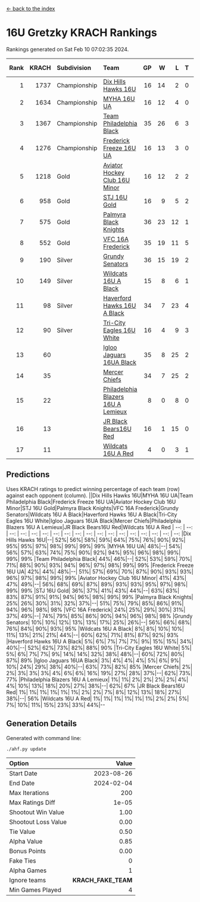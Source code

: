 [<- back to the index](readme.md)
# 16U Gretzky KRACH Rankings
Rankings generated on Sat Feb 10 07:02:35 2024.

Rank|KRACH|Subdivision|Team|GP|W|L|T|OTW|OTL|SoS|Exp Wins|Win Diff
---:|---:|:---|:---|---:|---:|---:|---:|---:|---:|---:|---:|---:
1|1737|Championship|[Dix Hills Hawks 16U](https://gamesheetstats.com/seasons/3659/teams/140688/schedule)|16|14|2|0|1|0|339|14.8|-0.0
2|1634|Championship|[MYHA 16U UA](https://gamesheetstats.com/seasons/3659/teams/140695/schedule)|16|12|4|0|2|1|645|12.8|-0.0
3|1367|Championship|[Team Philadelphia Black](https://gamesheetstats.com/seasons/3659/teams/140698/schedule)|35|26|6|3|2|1|494|28.3|-0.0
4|1276|Championship|[Frederick Freeze 16U UA](https://gamesheetstats.com/seasons/3659/teams/140689/schedule)|16|13|3|0|0|0|362|13.9|0.0
5|1218|Gold|[Aviator Hockey Club 16U Minor](https://gamesheetstats.com/seasons/3659/teams/140687/schedule)|16|12|2|2|3|1|416|13.9|0.0
6|958|Gold|[STJ 16U Gold](https://gamesheetstats.com/seasons/3659/teams/140697/schedule)|16|9|5|2|1|0|711|10.8|-0.0
7|575|Gold|[Palmyra Black Knights](https://gamesheetstats.com/seasons/3659/teams/140696/schedule)|36|23|12|1|3|0|532|24.4|0.0
8|552|Gold|[VFC 16A Frederick](https://gamesheetstats.com/seasons/3659/teams/140700/schedule)|35|19|11|5|0|3|607|22.3|-0.0
9|190|Silver|[Grundy Senators](https://gamesheetstats.com/seasons/3659/teams/140690/schedule)|36|15|19|2|0|0|570|16.9|0.0
10|149|Silver|[Wildcats 16U A Black](https://gamesheetstats.com/seasons/3659/teams/140725/schedule)|15|8|6|1|1|0|355|9.4|0.0
11|98|Silver|[Haverford Hawks 16U A Black](https://gamesheetstats.com/seasons/3659/teams/140691/schedule)|34|7|23|4|0|2|704|9.9|0.0
12|90|Silver|[Tri-City Eagles 16U White](https://gamesheetstats.com/seasons/3659/teams/140699/schedule)|16|4|9|3|0|1|360|6.4|0.0
13|60||[Igloo Jaguars 16UA Black](https://gamesheetstats.com/seasons/3659/teams/140692/schedule)|35|8|25|2|0|4|671|9.9|0.0
14|35||[Mercer Chiefs](https://gamesheetstats.com/seasons/3659/teams/140694/schedule)|34|7|25|2|1|1|562|8.9|0.0
15|22||[Philadelphia Blazers 16U A Lemieux](https://gamesheetstats.com/seasons/3659/teams/140717/schedule)|8|0|8|0|0|0|684|0.9|0.0
16|13||[JR Black Bears16U Red](https://gamesheetstats.com/seasons/3659/teams/140693/schedule)|16|1|15|0|0|0|341|1.9|0.0
17|11||[Wildcats 16U A Red](https://gamesheetstats.com/seasons/3659/teams/140726/schedule)|4|0|3|1|0|0|31|1.4|0.0

## Predictions
Uses KRACH ratings to predict winning percentage of each team (row) against each opponent (column).
||Dix Hills Hawks 16U|MYHA 16U UA|Team Philadelphia Black|Frederick Freeze 16U UA|Aviator Hockey Club 16U Minor|STJ 16U Gold|Palmyra Black Knights|VFC 16A Frederick|Grundy Senators|Wildcats 16U A Black|Haverford Hawks 16U A Black|Tri-City Eagles 16U White|Igloo Jaguars 16UA Black|Mercer Chiefs|Philadelphia Blazers 16U A Lemieux|JR Black Bears16U Red|Wildcats 16U A Red
| --: | --: | --: | --: | --: | --: | --: | --: | --: | --: | --: | --: | --: | --: | --: | --: | --: | --: 
|Dix Hills Hawks 16U|--| 52%| 56%| 58%| 59%| 64%| 75%| 76%| 90%| 92%| 95%| 95%| 97%| 98%| 99%| 99%| 99%
|MYHA 16U UA| 48%|--| 54%| 56%| 57%| 63%| 74%| 75%| 90%| 92%| 94%| 95%| 96%| 98%| 99%| 99%| 99%
|Team Philadelphia Black| 44%| 46%|--| 52%| 53%| 59%| 70%| 71%| 88%| 90%| 93%| 94%| 96%| 97%| 98%| 99%| 99%
|Frederick Freeze 16U UA| 42%| 44%| 48%|--| 51%| 57%| 69%| 70%| 87%| 90%| 93%| 93%| 96%| 97%| 98%| 99%| 99%
|Aviator Hockey Club 16U Minor| 41%| 43%| 47%| 49%|--| 56%| 68%| 69%| 87%| 89%| 93%| 93%| 95%| 97%| 98%| 99%| 99%
|STJ 16U Gold| 36%| 37%| 41%| 43%| 44%|--| 63%| 63%| 83%| 87%| 91%| 91%| 94%| 96%| 98%| 99%| 99%
|Palmyra Black Knights| 25%| 26%| 30%| 31%| 32%| 37%|--| 51%| 75%| 79%| 85%| 86%| 91%| 94%| 96%| 98%| 98%
|VFC 16A Frederick| 24%| 25%| 29%| 30%| 31%| 37%| 49%|--| 74%| 79%| 85%| 86%| 90%| 94%| 96%| 98%| 98%
|Grundy Senators| 10%| 10%| 12%| 13%| 13%| 17%| 25%| 26%|--| 56%| 66%| 68%| 76%| 84%| 90%| 93%| 95%
|Wildcats 16U A Black|  8%|  8%| 10%| 10%| 11%| 13%| 21%| 21%| 44%|--| 60%| 62%| 71%| 81%| 87%| 92%| 93%
|Haverford Hawks 16U A Black|  5%|  6%|  7%|  7%|  7%|  9%| 15%| 15%| 34%| 40%|--| 52%| 62%| 73%| 82%| 88%| 90%
|Tri-City Eagles 16U White|  5%|  5%|  6%|  7%|  7%|  9%| 14%| 14%| 32%| 38%| 48%|--| 60%| 72%| 80%| 87%| 89%
|Igloo Jaguars 16UA Black|  3%|  4%|  4%|  4%|  5%|  6%|  9%| 10%| 24%| 29%| 38%| 40%|--| 63%| 73%| 82%| 85%
|Mercer Chiefs|  2%|  2%|  3%|  3%|  3%|  4%|  6%|  6%| 16%| 19%| 27%| 28%| 37%|--| 62%| 73%| 77%
|Philadelphia Blazers 16U A Lemieux|  1%|  1%|  2%|  2%|  2%|  2%|  4%|  4%| 10%| 13%| 18%| 20%| 27%| 38%|--| 62%| 67%
|JR Black Bears16U Red|  1%|  1%|  1%|  1%|  1%|  1%|  2%|  2%|  7%|  8%| 12%| 13%| 18%| 27%| 38%|--| 56%
|Wildcats 16U A Red|  1%|  1%|  1%|  1%|  1%|  1%|  2%|  2%|  5%|  7%| 10%| 11%| 15%| 23%| 33%| 44%|--

## Generation Details

Generated with command line:
```
./ahf.py update
```

| Option | Value |
| :----- | ----: |
| Start Date | 2023-08-26 |
| End Date | 2024-02-04 |
| Max Iterations | 200 |
| Max Ratings Diff | 1e-05 |
| Shootout Win Value | 1.00 |
| Shootout Loss Value | 0.00 |
| Tie Value | 0.50 |
| Alpha Value | 0.85 |
| Bonus Points | 0.00 |
| Fake Ties | 0 |
| Alpha Games | 1 |
| Ignore teams | __KRACH_FAKE_TEAM__ |
| Min Games Played | 4 |

